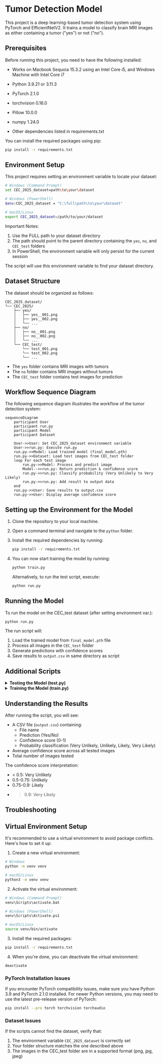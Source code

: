 # Tumor Detection Model

This project is a deep learning-based tumor detection system using PyTorch and EfficientNetV2. It trains a model to classify brain MRI images as either containing a tumor ("yes") or not ("no").

## Prerequisites

Before running this project, you need to have the following installed:

- Works on Macbook Sequoia 15.3.2 using an Intel Core i5, and Windows Machine with Intel Core i7

- Python 3.9.21 or 3.11.3
- PyTorch 2.1.0
- torchvision 0.16.0
- Pillow 10.0.0
- numpy 1.24.0
- Other dependencies listed in requirements.txt

You can install the required packages using pip:

```bash
pip install -r requirements.txt
```

## Environment Setup

This project requires setting an environment variable to locate your dataset:

```bash
# Windows (Command Prompt)
set CEC_2025_dataset=path\to\your\dataset

# Windows (PowerShell)
$env:CEC_2025_dataset = "C:\full\path\to\your\dataset"

# macOS/Linux
export CEC_2025_dataset=/path/to/your/dataset
```

Important Notes:
1. Use the FULL path to your dataset directory
2. The path should point to the parent directory containing the `yes`, `no`, and `CEC_test` folders
3. In PowerShell, the environment variable will only persist for the current session

The script will use this environment variable to find your dataset directory.

## Dataset Structure

The dataset should be organized as follows:

```
CEC_2025_dataset/
└── CEC_2025/
    ├── yes/
    │   ├── yes__001.png
    │   ├── yes__002.png
    │   └── ...
    ├── no/
    │   ├── no__001.png
    │   ├── no__002.png
    │   └── ...
    └── CEC_test/
        └── test_001.png
        └── test_002.png
        └── ...
```

- The `yes` folder contains MRI images with tumors
- The `no` folder contains MRI images without tumors
- The `CEC_test` folder contains test images for prediction

## Workflow Sequence Diagram

The following sequence diagram illustrates the workflow of the tumor detection system:

```mermaid
sequenceDiagram
    participant User
    participant run.py
    participant Model
    participant Dataset

    User->>User: Set CEC_2025_dataset environment variable
    User->>run.py: Execute run.py
    run.py->>Model: Load trained model (final_model.pth)
    run.py->>Dataset: Load test images from CEC_test folder
    loop For each test image
        run.py->>Model: Process and predict image
        Model-->>run.py: Return prediction & confidence score
        run.py->>run.py: Classify probability (Very Unlikely to Very Likely)
        run.py->>run.py: Add result to output data
    end
    run.py->>User: Save results to output.csv
    run.py->>User: Display average confidence score
```
## Setting up the Environment for the Model

1. Clone the repository to your local machine.

2. Open a command terminal and navigate to the `python` folder.

3. Install the required dependencies by running:
   ```bash
   pip install -r requirements.txt
   ```

4. You can now start training the model by running:
   ```bash
   python train.py
   ```

   Alternatively, to run the test script, execute:
   ```bash
   python run.py
   ```
## Running the Model

To run the model on the CEC_test dataset (after setting environment var.):

```bash
python run.py
```

The run script will:
1. Load the trained model from `final_model.pth` file
2. Process all images in the `CEC_test` folder
3. Generate predictions with confidence scores
4. Save results to `output.csv` in same directory as script

## Additional Scripts

<details>
<summary><b>Testing the Model (test.py)</b></summary>

To test the model's performance on the CEC_test dataset:

```bash
python test.py
```

The test script will:
1. Load the trained model from `final_model.pth` file
2. Process all images in the `CEC_test` folder
3. Generate predictions with confidence scores
4. Save results to `output.csv`

You can modify `NUM_IMAGES` in `test.py` to change the number of test images (default: 50).
</details>

<details>
<summary><b>Training the Model (train.py)</b></summary>

To train the model, run:

```bash
python train.py
```

The training script will:
1. Load and preprocess the images from the `yes` and `no` folders
2. Train an EfficientNetV2 model on these images
3. Save the trained model as `tumor_model_1000.pth`

You can modify the following parameters in `train.py`:
- `NUM_IMAGES`: Number of images to use for training
- `MODEL_NAME`: Name of the saved model file
- `epochs`: Number of training epochs
</details>

## Understanding the Results

After running the script, you will see:
- A CSV file (`output.csv`) containing:
  - File name
  - Prediction (Yes/No)
  - Confidence score (0-1)
  - Probability classification (Very Unlikely, Unlikely, Likely, Very Likely)
- Average confidence score across all tested images
- Total number of images tested

The confidence score interpretation:
- < 0.5: Very Unlikely
- 0.5-0.75: Unlikely
- 0.75-0.9: Likely
- > 0.9: Very Likely

## Troubleshooting

## Virtual Environment Setup

It's recommended to use a virtual environment to avoid package conflicts. Here's how to set it up:

1. Create a new virtual environment:
```bash
# Windows
python -m venv venv

# macOS/Linux
python3 -m venv venv
```

2. Activate the virtual environment:
```bash
# Windows (Command Prompt)
venv\Scripts\activate.bat

# Windows (PowerShell)
venv\Scripts\Activate.ps1

# macOS/Linux
source venv/bin/activate
```

3. Install the required packages:
```bash
pip install -r requirements.txt
```

4. When you're done, you can deactivate the virtual environment:
```bash
deactivate
```

### PyTorch Installation Issues

If you encounter PyTorch compatibility issues, make sure you have Python 3.9 and PyTorch 2.1.0 installed. For newer Python versions, you may need to use the latest pre-release version of PyTorch:

```bash
pip install --pre torch torchvision torchaudio
```

### Dataset Issues

If the scripts cannot find the dataset, verify that:
1. The environment variable `CEC_2025_dataset` is correctly set
2. Your folder structure matches the one described above
3. The images in the CEC_test folder are in a supported format (png, jpg, jpeg) 
